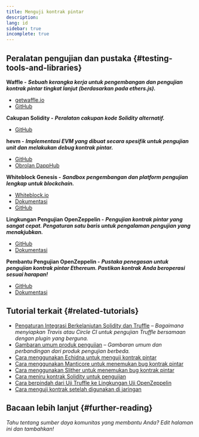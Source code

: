 ```yaml
---
title: Menguji kontrak pintar
description:
lang: id
sidebar: true
incomplete: true
---
```


## Peralatan pengujian dan pustaka {#testing-tools-and-libraries}

**Waffle -** **_Sebuah kerangka kerja untuk pengembangan dan pengujian kontrak pintar tingkat lanjut (berdasarkan pada ethers.js)._**

- [getwaffle.io](https://getwaffle.io/)
- [GitHub](https://github.com/EthWorks/Waffle)

**Cakupan Solidity -** **_Peralatan cakupan kode Solidity alternatif._**

- [GitHub](https://github.com/sc-forks/solidity-coverage)

**hevm -** **_Implementasi EVM yang dibuat secara spesifik untuk pengujian unit dan melakukan debug kontrak pintar._**

- [GitHub](https://github.com/dapphub/dapptools/tree/master/src/hevm)
- [Obrolan DappHub](https://dapphub.chat/)

**Whiteblock Genesis -** **_Sandbox pengembangan dan platform pengujian lengkap untuk blockchain._**

- [Whiteblock.io](https://whiteblock.io)
- [Dokumentasi](https://docs.whiteblock.io)
- [GitHub](https://github.com/whiteblock/genesis)

**Lingkungan Pengujian OpenZeppelin -** **_Pengujian kontrak pintar yang sangat cepat. Pengaturan satu baris untuk pengalaman pengujian yang menakjubkan._**

- [GitHub](https://github.com/OpenZeppelin/openzeppelin-test-environment)
- [Dokumentasi](https://docs.openzeppelin.com/test-environment/)

**Pembantu Pengujian OpenZeppelin -** **_Pustaka penegasan untuk pengujian kontrak pintar Ethereum. Pastikan kontrak Anda beroperasi sesuai harapan!_**

- [GitHub](https://github.com/OpenZeppelin/openzeppelin-test-helpers)
- [Dokumentasi](https://docs.openzeppelin.com/test-helpers)

## Tutorial terkait {#related-tutorials}

- [Pengaturan Integrasi Berkelanjutan Solidity dan Truffle](/developers/tutorials/solidity-and-truffle-continuous-integration-setup/) _– Bagaimana menyiapkan Travis atau Circle CI untuk pengujian Truffle bersamaan dengan plugin yang berguna._
- [Gambaran umum produk pengujian](/developers/tutorials/guide-to-smart-contract-security-tools/) _– Gambaran umum dan perbandingan dari produk pengujian berbeda._
- [Cara menggunakan Echidna untuk menguji kontrak pintar](/developers/tutorials/how-to-use-echidna-to-test-smart-contracts/)
- [Cara menggunakan Manticore untuk menemukan bug kontrak pintar](/developers/tutorials/how-to-use-manticor-to-find-smart-contract-bugs/)
- [Cara menggunakan Slither untuk menemukan bug kontrak pintar](/developers/tutorials/how-to-use-slither-to-find-smart-contract-bugs/)
- [Cara meniru kontrak Solidity untuk pengujian](/developers/tutorials/how-to-mock-solidity-contracts-for-testing/)
- [Cara berpindah dari Uji Truffle ke Lingkungan Uji OpenZeppelin](https://docs.openzeppelin.com/test-environment/0.1/migrating-from-truffle)
- [Cara menguji kontrak setelah digunakan di jaringan](https://fulldecent.blogspot.com/2019/04/testing-deployed-ethereum-contracts.html)

## Bacaan lebih lanjut {#further-reading}

_Tahu tentang sumber daya komunitas yang membantu Anda? Edit halaman ini dan tambahkan!_
